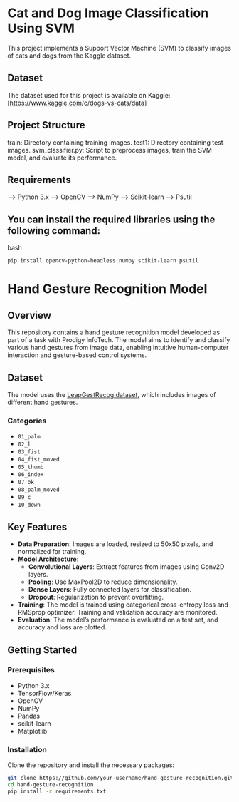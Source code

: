 # Cat and Dog Image Classification Using SVM
This project implements a Support Vector Machine (SVM) to classify images of cats and dogs from the Kaggle dataset.

## Dataset
The dataset used for this project is available on Kaggle: [https://www.kaggle.com/c/dogs-vs-cats/data]

## Project Structure
train: Directory containing training images.
test1: Directory containing test images.
svm_classifier.py: Script to preprocess images, train the SVM model, and evaluate its performance.

## Requirements
--> Python 3.x
--> OpenCV
--> NumPy
--> Scikit-learn
--> Psutil

## You can install the required libraries using the following command:

bash
```
pip install opencv-python-headless numpy scikit-learn psutil
```


# Hand Gesture Recognition Model

## Overview

This repository contains a hand gesture recognition model developed as part of a task with Prodigy InfoTech. The model aims to identify and classify various hand gestures from image data, enabling intuitive human-computer interaction and gesture-based control systems.

## Dataset

The model uses the [LeapGestRecog dataset](https://www.kaggle.com/gti-upm/leapgestrecog), which includes images of different hand gestures.

### Categories
- `01_palm`
- `02_l`
- `03_fist`
- `04_fist_moved`
- `05_thumb`
- `06_index`
- `07_ok`
- `08_palm_moved`
- `09_c`
- `10_down`

## Key Features

- **Data Preparation**: Images are loaded, resized to 50x50 pixels, and normalized for training.
- **Model Architecture**: 
  - **Convolutional Layers**: Extract features from images using Conv2D layers.
  - **Pooling**: Use MaxPool2D to reduce dimensionality.
  - **Dense Layers**: Fully connected layers for classification.
  - **Dropout**: Regularization to prevent overfitting.
- **Training**: The model is trained using categorical cross-entropy loss and RMSprop optimizer. Training and validation accuracy are monitored.
- **Evaluation**: The model’s performance is evaluated on a test set, and accuracy and loss are plotted.

## Getting Started

### Prerequisites

- Python 3.x
- TensorFlow/Keras
- OpenCV
- NumPy
- Pandas
- scikit-learn
- Matplotlib

### Installation

Clone the repository and install the necessary packages:

```bash
git clone https://github.com/your-username/hand-gesture-recognition.git
cd hand-gesture-recognition
pip install -r requirements.txt
```
